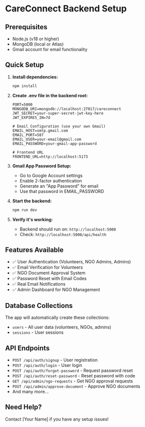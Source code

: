 # CareConnect Backend Setup

## Prerequisites
- Node.js (v18 or higher)
- MongoDB (local or Atlas)
- Gmail account for email functionality

## Quick Setup

1. **Install dependencies:**
   ```bash
   npm install
   ```

2. **Create .env file in the backend root:**
   ```env
   PORT=5000
   MONGODB_URI=mongodb://localhost:27017/careconnect
   JWT_SECRET=your-super-secret-jwt-key-here
   JWT_EXPIRES_IN=7d
   
   # Email Configuration (use your own Gmail)
   EMAIL_HOST=smtp.gmail.com
   EMAIL_PORT=587
   EMAIL_USER=your-email@gmail.com
   EMAIL_PASSWORD=your-gmail-app-password
   
   # Frontend URL
   FRONTEND_URL=http://localhost:5173
   ```

3. **Gmail App Password Setup:**
   - Go to Google Account settings
   - Enable 2-factor authentication
   - Generate an "App Password" for email
   - Use that password in EMAIL_PASSWORD

4. **Start the backend:**
   ```bash
   npm run dev
   ```

5. **Verify it's working:**
   - Backend should run on: `http://localhost:5000`
   - Check: `http://localhost:5000/api/health`

## Features Available
- ✅ User Authentication (Volunteers, NGO Admins, Admins)
- ✅ Email Verification for Volunteers
- ✅ NGO Document Approval System
- ✅ Password Reset with Email Codes
- ✅ Real Email Notifications
- ✅ Admin Dashboard for NGO Management

## Database Collections
The app will automatically create these collections:
- `users` - All user data (volunteers, NGOs, admins)
- `sessions` - User sessions

## API Endpoints
- `POST /api/auth/signup` - User registration
- `POST /api/auth/login` - User login
- `POST /api/auth/forgot-password` - Request password reset
- `POST /api/auth/reset-password` - Reset password with code
- `GET /api/admin/ngo-requests` - Get NGO approval requests
- `POST /api/admin/approve-document` - Approve NGO documents
- And many more...

## Need Help?
Contact [Your Name] if you have any setup issues!
